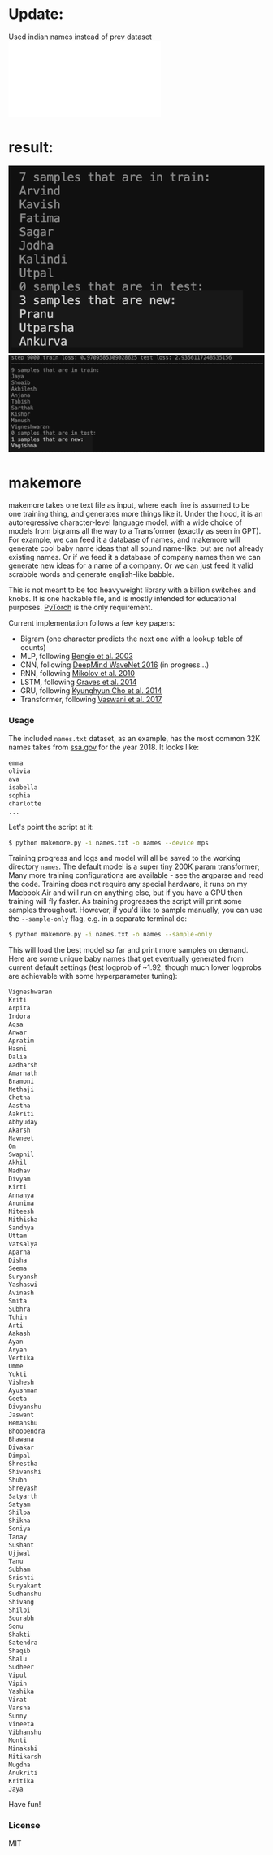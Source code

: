 # Update:

Used indian names instead of prev dataset![](names.txt)

# result:

![](res.png) ![](res2.png)

# makemore

makemore takes one text file as input, where each line is assumed to be one training thing, and generates more things like it. Under the hood, it is an autoregressive character-level language model, with a wide choice of models from bigrams all the way to a Transformer (exactly as seen in GPT). For example, we can feed it a database of names, and makemore will generate cool baby name ideas that all sound name-like, but are not already existing names. Or if we feed it a database of company names then we can generate new ideas for a name of a company. Or we can just feed it valid scrabble words and generate english-like babble.

This is not meant to be too heavyweight library with a billion switches and knobs. It is one hackable file, and is mostly intended for educational purposes. [PyTorch](https://pytorch.org) is the only requirement.

Current implementation follows a few key papers:

- Bigram (one character predicts the next one with a lookup table of counts)
- MLP, following [Bengio et al. 2003](https://www.jmlr.org/papers/volume3/bengio03a/bengio03a.pdf)
- CNN, following [DeepMind WaveNet 2016](https://arxiv.org/abs/1609.03499) (in progress...)
- RNN, following [Mikolov et al. 2010](https://www.fit.vutbr.cz/research/groups/speech/publi/2010/mikolov_interspeech2010_IS100722.pdf)
- LSTM, following [Graves et al. 2014](https://arxiv.org/abs/1308.0850)
- GRU, following [Kyunghyun Cho et al. 2014](https://arxiv.org/abs/1409.1259)
- Transformer, following [Vaswani et al. 2017](https://arxiv.org/abs/1706.03762)

### Usage

The included `names.txt` dataset, as an example, has the most common 32K names takes from [ssa.gov](https://www.ssa.gov/oact/babynames/) for the year 2018. It looks like:

```
emma
olivia
ava
isabella
sophia
charlotte
...
```

Let's point the script at it:

```bash
$ python makemore.py -i names.txt -o names --device mps
```

Training progress and logs and model will all be saved to the working directory `names`. The default model is a super tiny 200K param transformer; Many more training configurations are available - see the argparse and read the code. Training does not require any special hardware, it runs on my Macbook Air and will run on anything else, but if you have a GPU then training will fly faster. As training progresses the script will print some samples throughout. However, if you'd like to sample manually, you can use the `--sample-only` flag, e.g. in a separate terminal do:

```bash
$ python makemore.py -i names.txt -o names --sample-only
```

This will load the best model so far and print more samples on demand. Here are some unique baby names that get eventually generated from current default settings (test logprob of ~1.92, though much lower logprobs are achievable with some hyperparameter tuning):

```
Vigneshwaran
Kriti
Arpita
Indora
Aqsa
Anwar
Apratim
Hasni
Dalia
Aadharsh
Amarnath
Bramoni
Nethaji
Chetna
Aastha
Aakriti
Abhyuday
Akarsh
Navneet
Om
Swapnil
Akhil
Madhav
Divyam
Kirti
Annanya
Arunima
Niteesh
Nithisha
Sandhya
Uttam
Vatsalya
Aparna
Disha
Seema
Suryansh
Yashaswi
Avinash
Smita
Subhra
Tuhin
Arti
Aakash
Ayan
Aryan
Vertika
Umme
Yukti
Vishesh
Ayushman
Geeta
Divyanshu
Jaswant
Hemanshu
Bhoopendra
Bhawana
Divakar
Dimpal
Shrestha
Shivanshi
Shubh
Shreyash
Satyarth
Satyam
Shilpa
Shikha
Soniya
Tanay
Sushant
Ujjwal
Tanu
Subham
Srishti
Suryakant
Sudhanshu
Shivang
Shilpi
Sourabh
Sonu
Shakti
Satendra
Shaqib
Shalu
Sudheer
Vipul
Vipin
Yashika
Virat
Varsha
Sunny
Vineeta
Vibhanshu
Monti
Minakshi
Nitikarsh
Mugdha
Anukriti
Kritika
Jaya
```

Have fun!

### License

MIT
